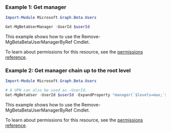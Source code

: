 ### Example 1: Get manager

```powershellImport-Module Microsoft.Graph.Beta.Users

Get-MgBetaUserManager -UserId $userId
```
This example shows how to use the Remove-MgBetaBetaUserManagerByRef Cmdlet.
To learn about permissions for this resource, see the [permissions reference](/graph/permissions-reference).

### Example 2: Get manager chain up to the root level

```powershellImport-Module Microsoft.Graph.Beta.Users

# A UPN can also be used as -UserId.
Get-MgBetaUser -UserId $userId -ExpandProperty "manager(`$levels=max;`$select=id,displayName)" -Property "id,displayName" -ConsistencyLevel eventual
```
This example shows how to use the Remove-MgBetaBetaUserManagerByRef Cmdlet.
To learn about permissions for this resource, see the [permissions reference](/graph/permissions-reference).


